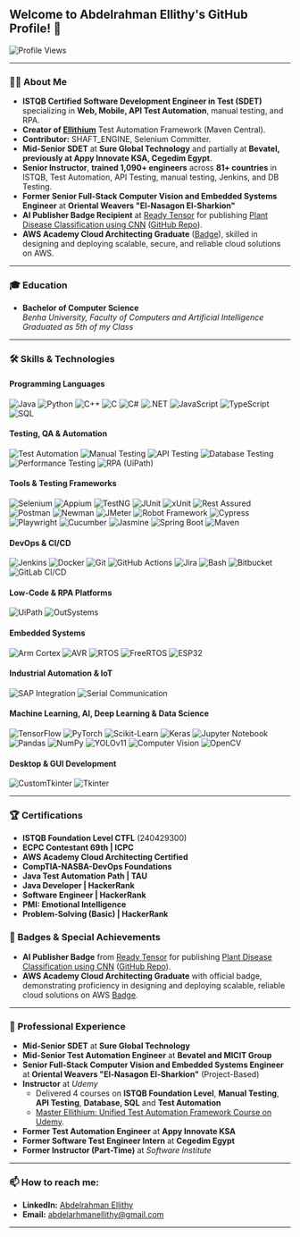 ## Welcome to Abdelrahman Ellithy's GitHub Profile! 👋

![Profile Views](https://komarev.com/ghpvc/?username=Abdelrhman-Ellithy-Ellithium&style=flat-square&color=blue)

---

### 👨‍💻 About Me

- **ISTQB Certified Software Development Engineer in Test (SDET)** specializing in **Web, Mobile, API Test Automation**, manual testing, and RPA.
- **Creator of [Ellithium](https://github.com/Abdelrhman-Ellithy/Ellithium)** Test Automation Framework (Maven Central).
- **Contributor:** SHAFT_ENGINE, Selenium Committer.
- **Mid-Senior SDET** at **Sure Global Technology** and partially at **Bevatel, previously at Appy Innovate KSA, Cegedim Egypt**.
- **Senior Instructor**, **trained 1,090+ engineers** across **81+ countries** in ISTQB, Test Automation, API Testing, manual testing, Jenkins, and DB Testing.
- **Former Senior Full-Stack Computer Vision and Embedded Systems Engineer** at **Oriental Weavers "El-Nasagon El-Sharkion"**
- **AI Publisher Badge Recipient** at [Ready Tensor](https://app.readytensor.ai/users/abdelrahmanellithy) for publishing [Plant Disease Classification using CNN](https://app.readytensor.ai/publications/UIRyRuGKhA0t) ([GitHub Repo](https://github.com/Abdelrhman-Ellithy/Plant-Disease-CNN-Deep-Learning)).
- **AWS Academy Cloud Architecting Graduate** ([Badge](https://www.credly.com/badges/df787d09-9718-479a-ac35-b2e322f697e5/print)), skilled in designing and deploying scalable, secure, and reliable cloud solutions on AWS.
---

### 🎓 Education
- **Bachelor of Computer Science**  
  *Benha University, Faculty of Computers and Artificial Intelligence*  
  *Graduated as 5th of my Class*  

---

### 🛠️ Skills & Technologies

#### Programming Languages
![Java](https://img.shields.io/badge/Java-ED8B00?style=for-the-badge&logo=openjdk&logoColor=white)
![Python](https://img.shields.io/badge/Python-3776AB?style=for-the-badge&logo=python&logoColor=white)
![C++](https://img.shields.io/badge/C++-00599C?style=for-the-badge&logo=c%2B%2B&logoColor=white)
![C](https://img.shields.io/badge/C-00599C?style=for-the-badge&logo=c&logoColor=white)
![C#](https://img.shields.io/badge/C%23-239120?style=for-the-badge&logo=c-sharp&logoColor=white)
![.NET](https://img.shields.io/badge/.NET-512BD4?style=for-the-badge&logo=dotnet&logoColor=white)
![JavaScript](https://img.shields.io/badge/JavaScript-F7DF1E?style=for-the-badge&logo=javascript&logoColor=black)
![TypeScript](https://img.shields.io/badge/TypeScript-007ACC?style=for-the-badge&logo=typescript&logoColor=white)
![SQL](https://img.shields.io/badge/SQL-4479A1?style=for-the-badge&logo=mysql&logoColor=white)

#### Testing, QA & Automation
![Test Automation](https://img.shields.io/badge/Test_Automation-blue?style=for-the-badge)
![Manual Testing](https://img.shields.io/badge/Manual_Testing-FF9900?style=for-the-badge)
![API Testing](https://img.shields.io/badge/API_Testing-blueviolet?style=for-the-badge)
![Database Testing](https://img.shields.io/badge/Database_Testing-brightgreen?style=for-the-badge)
![Performance Testing](https://img.shields.io/badge/Performance_Testing-red?style=for-the-badge)
![RPA (UiPath)](https://img.shields.io/badge/UiPath-FF6C37?style=for-the-badge&logo=uipath&logoColor=white)

#### Tools & Testing Frameworks
![Selenium](https://img.shields.io/badge/Selenium-43B02A?style=for-the-badge&logo=selenium&logoColor=white)
![Appium](https://img.shields.io/badge/Appium-663399?style=for-the-badge&logo=appium&logoColor=white)
![TestNG](https://img.shields.io/badge/TestNG-007396?style=for-the-badge&logo=testing-library&logoColor=white)
![JUnit](https://img.shields.io/badge/JUnit-25A162?style=for-the-badge&logo=junit&logoColor=white)
![xUnit](https://img.shields.io/badge/xUnit-512BD4?style=for-the-badge&logo=xunit&logoColor=white)
![Rest Assured](https://img.shields.io/badge/Rest_Assured-4479A1?style=for-the-badge)
![Postman](https://img.shields.io/badge/Postman-FF6C37?style=for-the-badge&logo=postman&logoColor=white)
![Newman](https://img.shields.io/badge/Newman-FF6C37?style=for-the-badge)
![JMeter](https://img.shields.io/badge/JMeter-D22128?style=for-the-badge&logo=apache&logoColor=white)
![Robot Framework](https://img.shields.io/badge/Robot_Framework-FF6600?style=for-the-badge&logo=robotframework&logoColor=white)
![Cypress](https://img.shields.io/badge/Cypress-17202C?style=for-the-badge&logo=cypress&logoColor=white)
![Playwright](https://img.shields.io/badge/Playwright-0055FF?style=for-the-badge&logo=playwright&logoColor=white)
![Cucumber](https://img.shields.io/badge/Cucumber-23D96C?style=for-the-badge&logo=cucumber&logoColor=white)
![Jasmine](https://img.shields.io/badge/Jasmine-8A4182?style=for-the-badge&logo=jasmine&logoColor=white)
![Spring Boot](https://img.shields.io/badge/Spring_Boot-6DB33F?style=for-the-badge&logo=spring-boot&logoColor=white)
![Maven](https://img.shields.io/badge/Maven-C71A36?style=for-the-badge&logo=apache-maven&logoColor=white)

#### DevOps & CI/CD
![Jenkins](https://img.shields.io/badge/Jenkins-D24939?style=for-the-badge&logo=jenkins&logoColor=white)
![Docker](https://img.shields.io/badge/Docker-2496ED?style=for-the-badge&logo=docker&logoColor=white)
![Git](https://img.shields.io/badge/Git-F05032?style=for-the-badge&logo=git&logoColor=white)
![GitHub Actions](https://img.shields.io/badge/GitHub_Actions-2088FF?style=for-the-badge&logo=github-actions&logoColor=white)
![Jira](https://img.shields.io/badge/Jira-0052CC?style=for-the-badge&logo=jira&logoColor=white)
![Bash](https://img.shields.io/badge/Bash-4EAA25?style=for-the-badge&logo=gnu-bash&logoColor=white)
![Bitbucket](https://img.shields.io/badge/Bitbucket-0052CC?style=for-the-badge&logo=bitbucket&logoColor=white)
![GitLab CI/CD](https://img.shields.io/badge/GitLab_CI/CD-FCA121?style=for-the-badge&logo=gitlab&logoColor=white)

#### Low-Code & RPA Platforms
![UiPath](https://img.shields.io/badge/UiPath-FF6C37?style=for-the-badge&logo=uipath&logoColor=white)
![OutSystems](https://img.shields.io/badge/OutSystems-FF0000?style=for-the-badge&logo=outsystems&logoColor=white)

#### Embedded Systems
![Arm Cortex](https://img.shields.io/badge/Arm_Cortex-0096FF?style=for-the-badge&logo=arm&logoColor=white)
![AVR](https://img.shields.io/badge/AVR-000000?style=for-the-badge&logo=arduino&logoColor=white)
![RTOS](https://img.shields.io/badge/RTOS-007ACC?style=for-the-badge)
![FreeRTOS](https://img.shields.io/badge/FreeRTOS-0A74DA?style=for-the-badge)
![ESP32](https://img.shields.io/badge/ESP32-E73525?style=for-the-badge&logo=espressif&logoColor=white)

#### Industrial Automation & IoT
![SAP Integration](https://img.shields.io/badge/SAP_Integration-003366?style=for-the-badge&logo=sap&logoColor=white)
![Serial Communication](https://img.shields.io/badge/Serial_Communication-E73525?style=for-the-badge&logo=serial&logoColor=black)

#### Machine Learning, AI, Deep Learning & Data Science
![TensorFlow](https://img.shields.io/badge/TensorFlow-FF6F00?style=for-the-badge&logo=tensorflow&logoColor=white)
![PyTorch](https://img.shields.io/badge/PyTorch-EE4C2C?style=for-the-badge&logo=pytorch&logoColor=white)
![Scikit-Learn](https://img.shields.io/badge/Scikit--Learn-F7931E?style=for-the-badge&logo=scikit-learn&logoColor=white)
![Keras](https://img.shields.io/badge/Keras-D00000?style=for-the-badge&logo=keras&logoColor=white)
![Jupyter Notebook](https://img.shields.io/badge/Jupyter_Notebook-F37626?style=for-the-badge&logo=jupyter&logoColor=white)
![Pandas](https://img.shields.io/badge/Pandas-150458?style=for-the-badge&logo=pandas&logoColor=white)
![NumPy](https://img.shields.io/badge/NumPy-013243?style=for-the-badge&logo=numpy&logoColor=white)
![YOLOv11](https://img.shields.io/badge/YOLOv11-E73525?style=for-the-badge&logo=yolo&logoColor=black)
![Computer Vision](https://img.shields.io/badge/Computer_Vision-FF6B6B?style=for-the-badge&logo=opencv&logoColor=white)
![OpenCV](https://img.shields.io/badge/OpenCV-5C3EE8?style=for-the-badge&logo=opencv&logoColor=white)

#### Desktop & GUI Development
![CustomTkinter](https://img.shields.io/badge/CustomTkinter-3776AB?style=for-the-badge&logo=python&logoColor=white)
![Tkinter](https://img.shields.io/badge/Tkinter-3776AB?style=for-the-badge&logo=python&logoColor=white)

---

### 🏆 Certifications
- **ISTQB Foundation Level CTFL** (240429300)
- **ECPC Contestant 69th | ICPC**
- **AWS Academy Cloud Architecting Certified**
- **CompTIA-NASBA-DevOps Foundations**
- **Java Test Automation Path | TAU**
- **Java Developer | HackerRank**
- **Software Engineer | HackerRank**
- **PMI: Emotional Intelligence**
- **Problem-Solving (Basic) | HackerRank**

### 🥇 Badges & Special Achievements
- **AI Publisher Badge** from [Ready Tensor](https://app.readytensor.ai/users/abdelrahmanellithy) for publishing [Plant Disease Classification using CNN](https://app.readytensor.ai/publications/UIRyRuGKhA0t) ([GitHub Repo](https://github.com/Abdelrhman-Ellithy/Plant-Disease-CNN-Deep-Learning)).
- **AWS Academy Cloud Architecting Graduate** with official badge, demonstrating proficiency in designing and deploying scalable, reliable cloud solutions on AWS [Badge](https://www.credly.com/badges/df787d09-9718-479a-ac35-b2e322f697e5/).

---

### 💼 Professional Experience
- **Mid-Senior SDET** at **Sure Global Technology**
- **Mid-Senior Test Automation Engineer** at **Bevatel and MICIT Group**
- **Senior Full-Stack Computer Vision and Embedded Systems Engineer** at **Oriental Weavers "El-Nasagon El-Sharkion"** (Project-Based)
- **Instructor** at *Udemy*  
  - Delivered 4 courses on **ISTQB Foundation Level**, **Manual Testing**, **API Testing**, **Database, SQL** and **Test Automation**
  - [Master Ellithium: Unified Test Automation Framework Course on Udemy](https://www.udemy.com/course/master-ellithium-unified-test-automation-framework/?couponCode=ELLITHIUM-2.0.1).
- **Former Test Automation Engineer** at **Appy Innovate KSA**
- **Former Software Test Engineer Intern** at **Cegedim Egypt**
- **Former Instructor (Part-Time)** at *Software Institute*

---

### 📫 How to reach me:
- **LinkedIn:** [Abdelrahman Ellithy](https://www.linkedin.com/in/AbdelrahmanEllithy/)  
- **Email:** abdelarhmanellithy@gmail.com  
---
